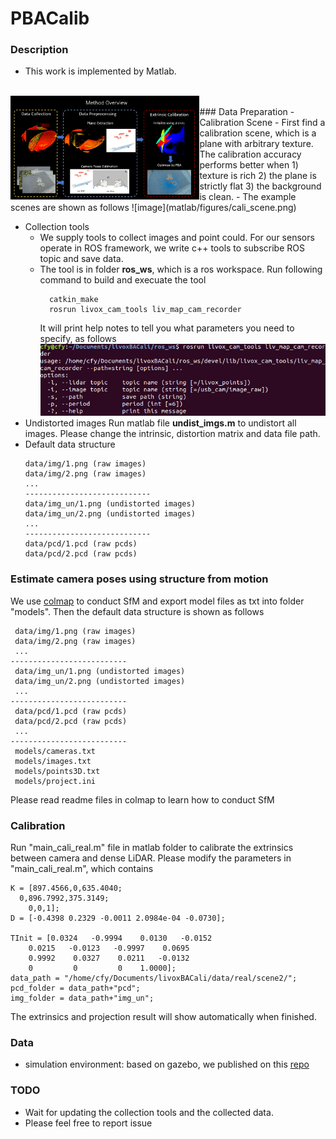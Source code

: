 # PBACalib

  ### Description

<!-- - This is the original work on livox-camera extrinsic calibration. The corresponding paper is " PBACalib: Target-less Extrinsic Calibration for High-Resolution LiDAR-Camera System Based on Plane-Constrained Bundle Adjustment". -->

- This work is implemented by Matlab.
<br>
<img src="matlab/figures/overview.png" width = "60%" alt="Overview" align=left />
</br>
### Data Preparation
- Calibration Scene
  - First find a calibration scene, which is a plane with arbitrary texture. The calibration accuracy performs better when 1) texture is rich 2) the plane is strictly flat 3) the background is clean.
  - The example scenes are shown as follows  
     ![image](matlab/figures/cali_scene.png)
  
- Collection tools
  - We supply tools to collect images and point could. For our sensors operate in ROS
  framework, we write c++ tools to subscribe ROS topic and save data.
  - The tool is in folder **ros_ws**, which is a ros workspace. Run following command to build and execuate the tool
    ```shell
      catkin_make
      rosrun livox_cam_tools liv_map_cam_recorder
    ```
    It will print help notes to tell you what parameters you need to specify, as follows
    ![image](matlab/figures/helpnotes.png)
- Undistorted images
  Run matlab file **undist_imgs.m** to undistort all images. Please change the intrinsic, distortion matrix and data file path.
- Default data structure 
  ```
  data/img/1.png (raw images)
  data/img/2.png (raw images) 
  ...
  ----------------------------
  data/img_un/1.png (undistorted images)
  data/img_un/2.png (undistorted images) 
  ...
  ----------------------------
  data/pcd/1.pcd (raw pcds)
  data/pcd/2.pcd (raw pcds)
  
  ```
### Estimate camera poses using structure from motion
 We use [colmap](https://github.com/colmap/colmap/releases) to conduct SfM and export model files as txt into folder "models". Then the default data structure is shown as follows
 ```
  data/img/1.png (raw images)
  data/img/2.png (raw images) 
  ...
--------------------------
  data/img_un/1.png (undistorted images)
  data/img_un/2.png (undistorted images) 
  ...
--------------------------
  data/pcd/1.pcd (raw pcds)
  data/pcd/2.pcd (raw pcds)
  ...
--------------------------
  models/cameras.txt
  models/images.txt
  models/points3D.txt
  models/project.ini
 ```
 Please read readme files in colmap to learn how to conduct SfM

### Calibration 
  Run "main_cali_real.m" file in matlab folder to calibrate the extrinsics between camera and dense LiDAR. Please modify the parameters in  "main_cali_real.m", which  contains

  ```
  K = [897.4566,0,635.4040;
    0,896.7992,375.3149;
      0,0,1];
  D = [-0.4398 0.2329 -0.0011 2.0984e-04 -0.0730];

  TInit = [0.0324   -0.9994    0.0130   -0.0152
      0.0215   -0.0123   -0.9997    0.0695
      0.9992    0.0327    0.0211   -0.0132
      0         0         0    1.0000];
  data_path = "/home/cfy/Documents/livoxBACali/data/real/scene2/";
  pcd_folder = data_path+"pcd";
  img_folder = data_path+"img_un";
  ```
  The extrinsics and projection result will show automatically when finished.

### Data

- simulation environment: based on gazebo, we published on this [repo](https://github.com/chenfeiyi/LivoxCamSimu)

### TODO
- Wait for updating the collection tools and the collected data.
- Please feel free to report issue

